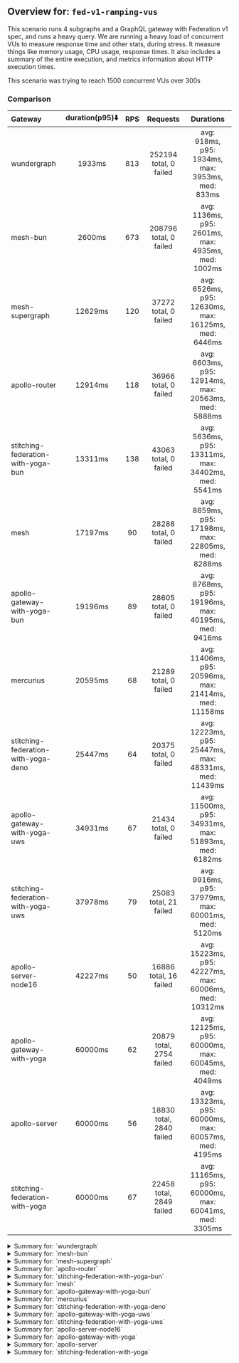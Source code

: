 ## Overview for: `fed-v1-ramping-vus`


This scenario runs 4 subgraphs and a GraphQL gateway with Federation v1 spec, and runs a heavy query. We are running a heavy load of concurrent VUs to measure response time and other stats, during stress. It measure things like memory usage, CPU usage, response times. It also includes a summary of the entire execution, and metrics information about HTTP execution times.


This scenario was trying to reach 1500 concurrent VUs over 300s


### Comparison


| Gateway                             | duration(p95)⬇️ |  RPS  |         Requests         |                       Durations                        |
| :---------------------------------- | :-------------: | :---: | :----------------------: | :----------------------------------------------------: |
| wundergraph                         |     1933ms      |  813  |  252194 total, 0 failed  |    avg: 918ms, p95: 1934ms, max: 3953ms, med: 833ms    |
| mesh-bun                            |     2600ms      |  673  |  208796 total, 0 failed  |   avg: 1136ms, p95: 2601ms, max: 4935ms, med: 1002ms   |
| mesh-supergraph                     |     12629ms     |  120  |  37272 total, 0 failed   |  avg: 6526ms, p95: 12630ms, max: 16125ms, med: 6446ms  |
| apollo-router                       |     12914ms     |  118  |  36966 total, 0 failed   |  avg: 6603ms, p95: 12914ms, max: 20563ms, med: 5888ms  |
| stitching-federation-with-yoga-bun  |     13311ms     |  138  |  43063 total, 0 failed   |  avg: 5636ms, p95: 13311ms, max: 34402ms, med: 5541ms  |
| mesh                                |     17197ms     |  90   |  28288 total, 0 failed   |  avg: 8659ms, p95: 17198ms, max: 22805ms, med: 8288ms  |
| apollo-gateway-with-yoga-bun        |     19196ms     |  89   |  28605 total, 0 failed   |  avg: 8768ms, p95: 19196ms, max: 40195ms, med: 9416ms  |
| mercurius                           |     20595ms     |  68   |  21289 total, 0 failed   | avg: 11406ms, p95: 20596ms, max: 21414ms, med: 11158ms |
| stitching-federation-with-yoga-deno |     25447ms     |  64   |  20375 total, 0 failed   | avg: 12223ms, p95: 25447ms, max: 48331ms, med: 11439ms |
| apollo-gateway-with-yoga-uws        |     34931ms     |  67   |  21434 total, 0 failed   | avg: 11500ms, p95: 34931ms, max: 51893ms, med: 6182ms  |
| stitching-federation-with-yoga-uws  |     37978ms     |  79   |  25083 total, 21 failed  |  avg: 9916ms, p95: 37979ms, max: 60001ms, med: 5120ms  |
| apollo-server-node16                |     42227ms     |  50   |  16886 total, 16 failed  | avg: 15223ms, p95: 42227ms, max: 60006ms, med: 10312ms |
| apollo-gateway-with-yoga            |     60000ms     |  62   | 20879 total, 2754 failed | avg: 12125ms, p95: 60000ms, max: 60045ms, med: 4049ms  |
| apollo-server                       |     60000ms     |  56   | 18830 total, 2840 failed | avg: 13323ms, p95: 60000ms, max: 60057ms, med: 4195ms  |
| stitching-federation-with-yoga      |     60000ms     |  67   | 22458 total, 2849 failed | avg: 11165ms, p95: 60000ms, max: 60041ms, med: 3305ms  |



<details>
  <summary>Summary for: `wundergraph`</summary>

  **K6 Output**




```
     ✓ response code was 200
     ✓ no graphql errors
     ✓ valid response structure

     checks.........................: 100.00% ✓ 756582     ✗ 0     
     data_received..................: 1.3 GB  4.1 MB/s
     data_sent......................: 299 MB  966 kB/s
     http_req_blocked...............: avg=886.45µs min=800ns  med=1.8µs    max=1.07s p(90)=3.1µs   p(95)=4µs    
     http_req_connecting............: avg=879.18µs min=0s     med=0s       max=1.07s p(90)=0s      p(95)=0s     
     http_req_duration..............: avg=917.83ms min=7.36ms med=832.61ms max=3.95s p(90)=1.69s   p(95)=1.93s  
       { expected_response:true }...: avg=917.83ms min=7.36ms med=832.61ms max=3.95s p(90)=1.69s   p(95)=1.93s  
     http_req_failed................: 0.00%   ✓ 0          ✗ 252194
     http_req_receiving.............: avg=8.99ms   min=13.4µs med=27.6µs   max=1.48s p(90)=183.5µs p(95)=935.1µs
     http_req_sending...............: avg=1.8ms    min=5.9µs  med=10.2µs   max=1.22s p(90)=23.1µs  p(95)=98.7µs 
     http_req_tls_handshaking.......: avg=0s       min=0s     med=0s       max=0s    p(90)=0s      p(95)=0s     
     http_req_waiting...............: avg=907.03ms min=7.28ms med=829.21ms max=3.06s p(90)=1.66s   p(95)=1.87s  
     http_reqs......................: 252194  813.508142/s
     iteration_duration.............: avg=940.58ms min=7.93ms med=850.66ms max=3.95s p(90)=1.74s   p(95)=1.99s  
     iterations.....................: 252194  813.508142/s
     vus............................: 9       min=9        max=1496
     vus_max........................: 1500    min=1500     max=1500
```


**Performance Overview**


<img src="https://imagedelivery.net/KYe9TScr4TldYHA48pczVg/2a3b56bf-d0ea-43d4-82a6-b4ce78641e00/public" alt="Performance Overview" />


**HTTP Overview**


<img src="https://imagedelivery.net/KYe9TScr4TldYHA48pczVg/60d675cd-af69-4ac5-3261-00737fbb4600/public" alt="HTTP Overview" />


  </details>

<details>
  <summary>Summary for: `mesh-bun`</summary>

  **K6 Output**




```
     ✓ response code was 200
     ✗ no graphql errors
      ↳  0% — ✓ 0 / ✗ 208796
     ✗ valid response structure
      ↳  0% — ✓ 0 / ✗ 208796

     checks.........................: 33.33% ✓ 208796     ✗ 417592
     data_received..................: 199 MB 641 kB/s
     data_sent......................: 248 MB 800 kB/s
     http_req_blocked...............: avg=145.86µs min=800ns  med=2µs    max=551ms    p(90)=3.2µs   p(95)=4.1µs   
     http_req_connecting............: avg=137.47µs min=0s     med=0s     max=550.92ms p(90)=0s      p(95)=0s      
     http_req_duration..............: avg=1.13s    min=1.62ms med=1s     max=4.93s    p(90)=2.28s   p(95)=2.6s    
       { expected_response:true }...: avg=1.13s    min=1.62ms med=1s     max=4.93s    p(90)=2.28s   p(95)=2.6s    
     http_req_failed................: 0.00%  ✓ 0          ✗ 208796
     http_req_receiving.............: avg=515.4µs  min=11.2µs med=27.2µs max=673.03ms p(90)=171.3µs p(95)=327.8µs 
     http_req_sending...............: avg=228.72µs min=6.6µs  med=11.8µs max=384.57ms p(90)=40.4µs  p(95)=137.52µs
     http_req_tls_handshaking.......: avg=0s       min=0s     med=0s     max=0s       p(90)=0s      p(95)=0s      
     http_req_waiting...............: avg=1.13s    min=1.57ms med=1s     max=4.93s    p(90)=2.28s   p(95)=2.59s   
     http_reqs......................: 208796 673.528782/s
     iteration_duration.............: avg=1.13s    min=1.84ms med=1s     max=4.93s    p(90)=2.28s   p(95)=2.6s    
     iterations.....................: 208796 673.528782/s
     vus............................: 2      min=0        max=1499
     vus_max........................: 1500   min=1331     max=1500
```


**Performance Overview**


<img src="https://imagedelivery.net/KYe9TScr4TldYHA48pczVg/9759b3a7-6c27-4ad3-e2ad-69a2422ddb00/public" alt="Performance Overview" />


**HTTP Overview**


<img src="https://imagedelivery.net/KYe9TScr4TldYHA48pczVg/eafeff62-2ad3-4ec0-9dd5-be6c7d520700/public" alt="HTTP Overview" />


  </details>

<details>
  <summary>Summary for: `mesh-supergraph`</summary>

  **K6 Output**




```
     ✓ response code was 200
     ✗ no graphql errors
      ↳  99% — ✓ 37105 / ✗ 167
     ✗ valid response structure
      ↳  0% — ✓ 0 / ✗ 37272

     checks.........................: 66.51% ✓ 74377      ✗ 37439 
     data_received..................: 189 MB 610 kB/s
     data_sent......................: 44 MB  143 kB/s
     http_req_blocked...............: avg=39.13µs min=900ns   med=1.9µs   max=42.48ms p(90)=2.9µs   p(95)=14.7µs 
     http_req_connecting............: avg=34.33µs min=0s      med=0s      max=42.42ms p(90)=0s      p(95)=0s     
     http_req_duration..............: avg=6.52s   min=12.27ms med=6.44s   max=16.12s  p(90)=11.57s  p(95)=12.62s 
       { expected_response:true }...: avg=6.52s   min=12.27ms med=6.44s   max=16.12s  p(90)=11.57s  p(95)=12.62s 
     http_req_failed................: 0.00%  ✓ 0          ✗ 37272 
     http_req_receiving.............: avg=48.97µs min=15.8µs  med=37.29µs max=16.32ms p(90)=62.59µs p(95)=71.84µs
     http_req_sending...............: avg=21.35µs min=5.9µs   med=11.6µs  max=22.82ms p(90)=24.29µs p(95)=35µs   
     http_req_tls_handshaking.......: avg=0s      min=0s      med=0s      max=0s      p(90)=0s      p(95)=0s     
     http_req_waiting...............: avg=6.52s   min=12.17ms med=6.44s   max=16.12s  p(90)=11.57s  p(95)=12.62s 
     http_reqs......................: 37272  120.230261/s
     iteration_duration.............: avg=6.52s   min=12.85ms med=6.44s   max=16.12s  p(90)=11.57s  p(95)=12.63s 
     iterations.....................: 37272  120.230261/s
     vus............................: 319    min=50       max=1500
     vus_max........................: 1500   min=1500     max=1500
```


**Performance Overview**


<img src="https://imagedelivery.net/KYe9TScr4TldYHA48pczVg/45d83dfa-03bd-4282-94e2-52f1f3209f00/public" alt="Performance Overview" />


**HTTP Overview**


<img src="https://imagedelivery.net/KYe9TScr4TldYHA48pczVg/0978cdc9-b988-4843-e98a-e76589d15200/public" alt="HTTP Overview" />


  </details>

<details>
  <summary>Summary for: `apollo-router`</summary>

  **K6 Output**




```
     ✓ response code was 200
     ✗ no graphql errors
      ↳  99% — ✓ 36866 / ✗ 100
     ✗ valid response structure
      ↳  99% — ✓ 36866 / ✗ 100

     checks.........................: 99.81% ✓ 110698     ✗ 200   
     data_received..................: 184 MB 589 kB/s
     data_sent......................: 44 MB  141 kB/s
     http_req_blocked...............: avg=104.89µs min=1µs      med=2.1µs   max=656.75ms p(90)=3.2µs   p(95)=16.8µs 
     http_req_connecting............: avg=89.1µs   min=0s       med=0s      max=656.7ms  p(90)=0s      p(95)=0s     
     http_req_duration..............: avg=6.6s     min=238.47ms med=5.88s   max=20.56s   p(90)=12.23s  p(95)=12.91s 
       { expected_response:true }...: avg=6.6s     min=238.47ms med=5.88s   max=20.56s   p(90)=12.23s  p(95)=12.91s 
     http_req_failed................: 0.00%  ✓ 0          ✗ 36966 
     http_req_receiving.............: avg=1.61ms   min=16.2µs   med=37.69µs max=323.84ms p(90)=66.39µs p(95)=80.19µs
     http_req_sending...............: avg=187.38µs min=5.7µs    med=12.5µs  max=404.01ms p(90)=28.6µs  p(95)=54.89µs
     http_req_tls_handshaking.......: avg=0s       min=0s       med=0s      max=0s       p(90)=0s      p(95)=0s     
     http_req_waiting...............: avg=6.6s     min=238.42ms med=5.88s   max=20.52s   p(90)=12.23s  p(95)=12.91s 
     http_reqs......................: 36966  118.364541/s
     iteration_duration.............: avg=6.6s     min=239.26ms med=5.88s   max=20.56s   p(90)=12.23s  p(95)=12.91s 
     iterations.....................: 36966  118.364541/s
     vus............................: 42     min=42       max=1500
     vus_max........................: 1500   min=1500     max=1500
```


**Performance Overview**


<img src="https://imagedelivery.net/KYe9TScr4TldYHA48pczVg/379b8a0e-f14d-45e6-6931-b2289d595200/public" alt="Performance Overview" />


**HTTP Overview**


<img src="https://imagedelivery.net/KYe9TScr4TldYHA48pczVg/f06bc16c-bea0-4169-b036-d12ef607d100/public" alt="HTTP Overview" />


  </details>

<details>
  <summary>Summary for: `stitching-federation-with-yoga-bun`</summary>

  **K6 Output**




```
     ✓ response code was 200
     ✗ no graphql errors
      ↳  99% — ✓ 43060 / ✗ 3
     ✗ valid response structure
      ↳  99% — ✓ 43060 / ✗ 3

     checks.........................: 99.99% ✓ 129183    ✗ 6     
     data_received..................: 215 MB 691 kB/s
     data_sent......................: 51 MB  165 kB/s
     http_req_blocked...............: avg=323.64µs min=1.2µs    med=2.2µs  max=618.39ms p(90)=3.7µs  p(95)=13.79µs 
     http_req_connecting............: avg=310.88µs min=0s       med=0s     max=618.31ms p(90)=0s     p(95)=0s      
     http_req_duration..............: avg=5.63s    min=411.72ms med=5.54s  max=34.4s    p(90)=8.46s  p(95)=13.31s  
       { expected_response:true }...: avg=5.63s    min=411.72ms med=5.54s  max=34.4s    p(90)=8.46s  p(95)=13.31s  
     http_req_failed................: 0.00%  ✓ 0         ✗ 43063 
     http_req_receiving.............: avg=406µs    min=16.7µs   med=37.1µs max=399.3ms  p(90)=66µs   p(95)=216.89µs
     http_req_sending...............: avg=567.69µs min=6.9µs    med=12.1µs max=621.72ms p(90)=62.2µs p(95)=109.1µs 
     http_req_tls_handshaking.......: avg=0s       min=0s       med=0s     max=0s       p(90)=0s     p(95)=0s      
     http_req_waiting...............: avg=5.63s    min=411.17ms med=5.53s  max=34.4s    p(90)=8.46s  p(95)=13.31s  
     http_reqs......................: 43063  138.73434/s
     iteration_duration.............: avg=5.63s    min=416.29ms med=5.54s  max=34.4s    p(90)=8.46s  p(95)=13.31s  
     iterations.....................: 43063  138.73434/s
     vus............................: 177    min=50      max=1500
     vus_max........................: 1500   min=1500    max=1500
```


**Performance Overview**


<img src="https://imagedelivery.net/KYe9TScr4TldYHA48pczVg/558e7f5a-9f00-4014-cdb5-430614a71500/public" alt="Performance Overview" />


**HTTP Overview**


<img src="https://imagedelivery.net/KYe9TScr4TldYHA48pczVg/42a39906-2213-41b1-c97b-215cb9614e00/public" alt="HTTP Overview" />


  </details>

<details>
  <summary>Summary for: `mesh`</summary>

  **K6 Output**




```
     ✓ response code was 200
     ✗ no graphql errors
      ↳  99% — ✓ 28093 / ✗ 195
     ✗ valid response structure
      ↳  99% — ✓ 28093 / ✗ 195

     checks.........................: 99.54% ✓ 84474     ✗ 390   
     data_received..................: 142 MB 457 kB/s
     data_sent......................: 34 MB  108 kB/s
     http_req_blocked...............: avg=113.77µs min=1.3µs    med=2.5µs  max=597.31ms p(90)=4.8µs  p(95)=189.69µs
     http_req_connecting............: avg=93.8µs   min=0s       med=0s     max=596.98ms p(90)=0s     p(95)=126.63µs
     http_req_duration..............: avg=8.65s    min=801.24ms med=8.28s  max=22.8s    p(90)=15.62s p(95)=17.19s  
       { expected_response:true }...: avg=8.65s    min=801.24ms med=8.28s  max=22.8s    p(90)=15.62s p(95)=17.19s  
     http_req_failed................: 0.00%  ✓ 0         ✗ 28288 
     http_req_receiving.............: avg=427.38µs min=22.2µs   med=56.4µs max=350.24ms p(90)=83.5µs p(95)=95.9µs  
     http_req_sending...............: avg=163.13µs min=7.4µs    med=14.2µs max=464.94ms p(90)=31.8µs p(95)=70.5µs  
     http_req_tls_handshaking.......: avg=0s       min=0s       med=0s     max=0s       p(90)=0s     p(95)=0s      
     http_req_waiting...............: avg=8.65s    min=801.13ms med=8.28s  max=22.8s    p(90)=15.62s p(95)=17.19s  
     http_reqs......................: 28288  90.706268/s
     iteration_duration.............: avg=8.65s    min=802.05ms med=8.28s  max=22.8s    p(90)=15.63s p(95)=17.19s  
     iterations.....................: 28288  90.706268/s
     vus............................: 410    min=50      max=1500
     vus_max........................: 1500   min=1500    max=1500
```


**Performance Overview**


<img src="https://imagedelivery.net/KYe9TScr4TldYHA48pczVg/2b3d3a8c-562d-42c4-06a6-cc031ed30800/public" alt="Performance Overview" />


**HTTP Overview**


<img src="https://imagedelivery.net/KYe9TScr4TldYHA48pczVg/eaa00f66-042f-4224-5182-eb15b33b4500/public" alt="HTTP Overview" />


  </details>

<details>
  <summary>Summary for: `apollo-gateway-with-yoga-bun`</summary>

  **K6 Output**




```
     ✓ response code was 200
     ✗ no graphql errors
      ↳  99% — ✓ 28593 / ✗ 12
     ✗ valid response structure
      ↳  99% — ✓ 28593 / ✗ 12

     checks.........................: 99.97% ✓ 85791     ✗ 24    
     data_received..................: 143 MB 447 kB/s
     data_sent......................: 34 MB  107 kB/s
     http_req_blocked...............: avg=233.36µs min=900ns    med=2µs    max=652.66ms p(90)=3.7µs   p(95)=134.1µs 
     http_req_connecting............: avg=226.82µs min=0s       med=0s     max=652.57ms p(90)=0s      p(95)=80.57µs 
     http_req_duration..............: avg=8.76s    min=496.95ms med=9.41s  max=40.19s   p(90)=13.37s  p(95)=19.19s  
       { expected_response:true }...: avg=8.76s    min=496.95ms med=9.41s  max=40.19s   p(90)=13.37s  p(95)=19.19s  
     http_req_failed................: 0.00%  ✓ 0         ✗ 28605 
     http_req_receiving.............: avg=259.23µs min=16.2µs   med=34.1µs max=328.06ms p(90)=66.19µs p(95)=111.97µs
     http_req_sending...............: avg=402.51µs min=5.9µs    med=11.8µs max=334.53ms p(90)=45.1µs  p(95)=93.8µs  
     http_req_tls_handshaking.......: avg=0s       min=0s       med=0s     max=0s       p(90)=0s      p(95)=0s      
     http_req_waiting...............: avg=8.76s    min=496.87ms med=9.41s  max=40.19s   p(90)=13.37s  p(95)=19.19s  
     http_reqs......................: 28605  89.751234/s
     iteration_duration.............: avg=8.76s    min=497.66ms med=9.41s  max=40.19s   p(90)=13.37s  p(95)=19.19s  
     iterations.....................: 28605  89.751234/s
     vus............................: 257    min=50      max=1500
     vus_max........................: 1500   min=1500    max=1500
```


**Performance Overview**


<img src="https://imagedelivery.net/KYe9TScr4TldYHA48pczVg/dc0262d4-d6e9-4de2-a2d9-23570eb47b00/public" alt="Performance Overview" />


**HTTP Overview**


<img src="https://imagedelivery.net/KYe9TScr4TldYHA48pczVg/6872edaf-f17c-4388-eace-43437095f200/public" alt="HTTP Overview" />


  </details>

<details>
  <summary>Summary for: `mercurius`</summary>

  **K6 Output**




```
     ✓ response code was 200
     ✓ no graphql errors
     ✓ valid response structure

     checks.........................: 100.00% ✓ 63867     ✗ 0     
     data_received..................: 107 MB  345 kB/s
     data_sent......................: 25 MB   81 kB/s
     http_req_blocked...............: avg=56.21µs min=1.5µs    med=3.1µs  max=85.76ms p(90)=14.4µs p(95)=441.46µs
     http_req_connecting............: avg=46.2µs  min=0s       med=0s     max=84.54ms p(90)=0s     p(95)=367.58µs
     http_req_duration..............: avg=11.4s   min=779.33ms med=11.15s max=21.41s  p(90)=19.73s p(95)=20.59s  
       { expected_response:true }...: avg=11.4s   min=779.33ms med=11.15s max=21.41s  p(90)=19.73s p(95)=20.59s  
     http_req_failed................: 0.00%   ✓ 0         ✗ 21289 
     http_req_receiving.............: avg=86.68µs min=23.7µs   med=69.3µs max=29.69ms p(90)=92.2µs p(95)=101.46µs
     http_req_sending...............: avg=38.29µs min=8.2µs    med=17.3µs max=22.86ms p(90)=42.4µs p(95)=74µs    
     http_req_tls_handshaking.......: avg=0s      min=0s       med=0s     max=0s      p(90)=0s     p(95)=0s      
     http_req_waiting...............: avg=11.4s   min=779.16ms med=11.15s max=21.41s  p(90)=19.73s p(95)=20.59s  
     http_reqs......................: 21289   68.508324/s
     iteration_duration.............: avg=11.4s   min=780.96ms med=11.15s max=21.41s  p(90)=19.73s p(95)=20.59s  
     iterations.....................: 21289   68.508324/s
     vus............................: 238     min=0       max=1499
     vus_max........................: 1500    min=1198    max=1500
```


**Performance Overview**


<img src="https://imagedelivery.net/KYe9TScr4TldYHA48pczVg/8f725d7f-1c6c-4739-dccc-8db5c80b0f00/public" alt="Performance Overview" />


**HTTP Overview**


<img src="https://imagedelivery.net/KYe9TScr4TldYHA48pczVg/378f4617-3d0a-4261-aef4-1a7416f45900/public" alt="HTTP Overview" />


  </details>

<details>
  <summary>Summary for: `stitching-federation-with-yoga-deno`</summary>

  **K6 Output**




```
     ✓ response code was 200
     ✗ no graphql errors
      ↳  96% — ✓ 19663 / ✗ 712
     ✗ valid response structure
      ↳  96% — ✓ 19663 / ✗ 712

     checks.........................: 97.67% ✓ 59701    ✗ 1424  
     data_received..................: 109 MB 348 kB/s
     data_sent......................: 24 MB  77 kB/s
     http_req_blocked...............: avg=79.37µs  min=1.1µs    med=2.5µs  max=64.72ms p(90)=18.89µs p(95)=427.3µs 
     http_req_connecting............: avg=65.88µs  min=0s       med=0s     max=64.32ms p(90)=0s      p(95)=319.91µs
     http_req_duration..............: avg=12.22s   min=859.78ms med=11.43s max=48.33s  p(90)=22.56s  p(95)=25.44s  
       { expected_response:true }...: avg=12.22s   min=859.78ms med=11.43s max=48.33s  p(90)=22.56s  p(95)=25.44s  
     http_req_failed................: 0.00%  ✓ 0        ✗ 20375 
     http_req_receiving.............: avg=166.36µs min=20.2µs   med=45.9µs max=40.12ms p(90)=123µs   p(95)=183.8µs 
     http_req_sending...............: avg=96.05µs  min=8.2µs    med=15.1µs max=42.74ms p(90)=71.26µs p(95)=113.69µs
     http_req_tls_handshaking.......: avg=0s       min=0s       med=0s     max=0s      p(90)=0s      p(95)=0s      
     http_req_waiting...............: avg=12.22s   min=859.64ms med=11.43s max=48.33s  p(90)=22.56s  p(95)=25.44s  
     http_reqs......................: 20375  64.70905/s
     iteration_duration.............: avg=12.22s   min=861.5ms  med=11.44s max=48.33s  p(90)=22.56s  p(95)=25.44s  
     iterations.....................: 20375  64.70905/s
     vus............................: 54     min=0      max=1500
     vus_max........................: 1500   min=1362   max=1500
```


**Performance Overview**


<img src="https://imagedelivery.net/KYe9TScr4TldYHA48pczVg/d0df2397-9654-4856-84a0-5426357bc800/public" alt="Performance Overview" />


**HTTP Overview**


<img src="https://imagedelivery.net/KYe9TScr4TldYHA48pczVg/565bb25c-a75e-4018-0e6f-6163f508ca00/public" alt="HTTP Overview" />


  </details>

<details>
  <summary>Summary for: `apollo-gateway-with-yoga-uws`</summary>

  **K6 Output**




```
     ✓ response code was 200
     ✗ no graphql errors
      ↳  66% — ✓ 14281 / ✗ 7153
     ✗ valid response structure
      ↳  66% — ✓ 14281 / ✗ 7153

     checks.........................: 77.75% ✓ 49996     ✗ 14306 
     data_received..................: 94 MB  297 kB/s
     data_sent......................: 25 MB  81 kB/s
     http_req_blocked...............: avg=49.99µs min=1.2µs   med=2.5µs  max=28.66ms p(90)=8.37µs p(95)=384.61µs
     http_req_connecting............: avg=40.39µs min=0s      med=0s     max=28.61ms p(90)=0s     p(95)=278.34µs
     http_req_duration..............: avg=11.49s  min=72.73ms med=6.18s  max=51.89s  p(90)=27.59s p(95)=34.93s  
       { expected_response:true }...: avg=11.49s  min=72.73ms med=6.18s  max=51.89s  p(90)=27.59s p(95)=34.93s  
     http_req_failed................: 0.00%  ✓ 0         ✗ 21434 
     http_req_receiving.............: avg=66.71µs min=14.7µs  med=50.1µs max=32.99ms p(90)=79.1µs p(95)=90.3µs  
     http_req_sending...............: avg=47.01µs min=7.5µs   med=13.8µs max=37.97ms p(90)=39.6µs p(95)=74.7µs  
     http_req_tls_handshaking.......: avg=0s      min=0s      med=0s     max=0s      p(90)=0s     p(95)=0s      
     http_req_waiting...............: avg=11.49s  min=72.65ms med=6.18s  max=51.89s  p(90)=27.59s p(95)=34.93s  
     http_reqs......................: 21434  67.873165/s
     iteration_duration.............: avg=11.5s   min=73.34ms med=6.18s  max=51.89s  p(90)=27.59s p(95)=34.93s  
     iterations.....................: 21434  67.873165/s
     vus............................: 268    min=0       max=1500
     vus_max........................: 1500   min=1491    max=1500
```


**Performance Overview**


<img src="https://imagedelivery.net/KYe9TScr4TldYHA48pczVg/e8462aa6-3bb3-4e5b-afd2-9db64c239800/public" alt="Performance Overview" />


**HTTP Overview**


<img src="https://imagedelivery.net/KYe9TScr4TldYHA48pczVg/59c2825e-099c-44a6-4f55-4b3686abc900/public" alt="HTTP Overview" />


  </details>

<details>
  <summary>Summary for: `stitching-federation-with-yoga-uws`</summary>

  **K6 Output**




```
     ✗ response code was 200
      ↳  99% — ✓ 25062 / ✗ 21
     ✗ no graphql errors
      ↳  75% — ✓ 19032 / ✗ 6051
     ✗ valid response structure
      ↳  75% — ✓ 19032 / ✗ 6030

     checks.........................: 83.91% ✓ 63126     ✗ 12102 
     data_received..................: 206 MB 652 kB/s
     data_sent......................: 30 MB  94 kB/s
     http_req_blocked...............: avg=62.21µs min=1.2µs    med=2.8µs  max=69.33ms p(90)=7.5µs    p(95)=220.55µs
     http_req_connecting............: avg=51.78µs min=0s       med=0s     max=69.26ms p(90)=0s       p(95)=141.9µs 
     http_req_duration..............: avg=9.91s   min=144.74ms med=5.12s  max=1m0s    p(90)=25.84s   p(95)=37.97s  
       { expected_response:true }...: avg=9.87s   min=144.74ms med=5.11s  max=59.98s  p(90)=25.72s   p(95)=37.74s  
     http_req_failed................: 0.08%  ✓ 21        ✗ 25062 
     http_req_receiving.............: avg=79.69µs min=0s       med=55.4µs max=56.29ms p(90)=105.18µs p(95)=141.7µs 
     http_req_sending...............: avg=64.46µs min=7.6µs    med=14.7µs max=53.48ms p(90)=39.88µs  p(95)=78.5µs  
     http_req_tls_handshaking.......: avg=0s      min=0s       med=0s     max=0s      p(90)=0s       p(95)=0s      
     http_req_waiting...............: avg=9.91s   min=144.65ms med=5.12s  max=1m0s    p(90)=25.84s   p(95)=37.97s  
     http_reqs......................: 25083  79.352214/s
     iteration_duration.............: avg=9.91s   min=145.49ms med=5.12s  max=1m0s    p(90)=25.84s   p(95)=37.98s  
     iterations.....................: 25083  79.352214/s
     vus............................: 117    min=0       max=1500
     vus_max........................: 1500   min=1378    max=1500
```


**Performance Overview**


<img src="https://imagedelivery.net/KYe9TScr4TldYHA48pczVg/05dbbe0b-3a06-42a3-aa34-fc736f89ad00/public" alt="Performance Overview" />


**HTTP Overview**


<img src="https://imagedelivery.net/KYe9TScr4TldYHA48pczVg/830b3171-16fd-48df-4c4c-60ad46e85800/public" alt="HTTP Overview" />


  </details>

<details>
  <summary>Summary for: `apollo-server-node16`</summary>

  **K6 Output**




```
     ✗ response code was 200
      ↳  99% — ✓ 16870 / ✗ 16
     ✗ no graphql errors
      ↳  51% — ✓ 8758 / ✗ 8128
     ✗ valid response structure
      ↳  51% — ✓ 8758 / ✗ 8112

     checks.........................: 67.90% ✓ 34386     ✗ 16256 
     data_received..................: 70 MB  210 kB/s
     data_sent......................: 20 MB  61 kB/s
     http_req_blocked...............: avg=255.74µs min=1.1µs   med=2.9µs  max=85.52ms p(90)=17.7µs  p(95)=473.95µs
     http_req_connecting............: avg=243.95µs min=0s      med=0s     max=84.85ms p(90)=0s      p(95)=393.4µs 
     http_req_duration..............: avg=15.22s   min=52.82ms med=10.31s max=1m0s    p(90)=35.43s  p(95)=42.22s  
       { expected_response:true }...: avg=15.18s   min=52.82ms med=10.28s max=58.06s  p(90)=35.37s  p(95)=42.05s  
     http_req_failed................: 0.09%  ✓ 16        ✗ 16870 
     http_req_receiving.............: avg=78.26µs  min=0s      med=65.9µs max=28.94ms p(90)=92.95µs p(95)=105.2µs 
     http_req_sending...............: avg=55.04µs  min=8.4µs   med=16.1µs max=30.95ms p(90)=51.1µs  p(95)=75.07µs 
     http_req_tls_handshaking.......: avg=0s       min=0s      med=0s     max=0s      p(90)=0s      p(95)=0s      
     http_req_waiting...............: avg=15.22s   min=52.69ms med=10.31s max=1m0s    p(90)=35.43s  p(95)=42.22s  
     http_reqs......................: 16886  50.979886/s
     iteration_duration.............: avg=15.22s   min=53.66ms med=10.31s max=1m0s    p(90)=35.43s  p(95)=42.22s  
     iterations.....................: 16886  50.979886/s
     vus............................: 110    min=0       max=1500
     vus_max........................: 1500   min=1436    max=1500
```


**Performance Overview**


<img src="https://imagedelivery.net/KYe9TScr4TldYHA48pczVg/97365159-4309-4374-2f56-b55750679b00/public" alt="Performance Overview" />


**HTTP Overview**


<img src="https://imagedelivery.net/KYe9TScr4TldYHA48pczVg/cad8c0d1-39a5-43b9-3567-91bf9d820100/public" alt="HTTP Overview" />


  </details>

<details>
  <summary>Summary for: `apollo-gateway-with-yoga`</summary>

  **K6 Output**




```
     ✗ response code was 200
      ↳  86% — ✓ 18125 / ✗ 2754
     ✗ no graphql errors
      ↳  84% — ✓ 17695 / ✗ 3184
     ✗ valid response structure
      ↳  97% — ✓ 17695 / ✗ 430

     checks.........................: 89.36% ✓ 53515     ✗ 6368  
     data_received..................: 91 MB  271 kB/s
     data_sent......................: 25 MB  75 kB/s
     http_req_blocked...............: avg=193.87µs min=1.3µs   med=3.1µs  max=52.97ms p(90)=358.64µs p(95)=612.56µs
     http_req_connecting............: avg=172.27µs min=0s      med=0s     max=36.52ms p(90)=285.5µs  p(95)=502.24µs
     http_req_duration..............: avg=12.12s   min=89.69ms med=4.04s  max=1m0s    p(90)=59.99s   p(95)=1m0s    
       { expected_response:true }...: avg=4.85s    min=89.69ms med=3.94s  max=59.74s  p(90)=4.82s    p(95)=5.84s   
     http_req_failed................: 13.19% ✓ 2754      ✗ 18125 
     http_req_receiving.............: avg=63.97µs  min=0s      med=58.6µs max=20.2ms  p(90)=92.6µs   p(95)=104.31µs
     http_req_sending...............: avg=45.76µs  min=7.4µs   med=16.8µs max=22.04ms p(90)=60.5µs   p(95)=83.91µs 
     http_req_tls_handshaking.......: avg=0s       min=0s      med=0s     max=0s      p(90)=0s       p(95)=0s      
     http_req_waiting...............: avg=12.12s   min=89.56ms med=4.04s  max=1m0s    p(90)=59.99s   p(95)=1m0s    
     http_reqs......................: 20879  62.446224/s
     iteration_duration.............: avg=12.12s   min=90.44ms med=4.04s  max=1m0s    p(90)=1m0s     p(95)=1m0s    
     iterations.....................: 20879  62.446224/s
     vus............................: 6      min=0       max=1500
     vus_max........................: 1500   min=1394    max=1500
```


**Performance Overview**


<img src="https://imagedelivery.net/KYe9TScr4TldYHA48pczVg/fe5f300f-1a14-41b6-76ac-b6cb37842f00/public" alt="Performance Overview" />


**HTTP Overview**


<img src="https://imagedelivery.net/KYe9TScr4TldYHA48pczVg/3a1c6e41-ed1a-4512-a5f8-da30b9773d00/public" alt="HTTP Overview" />


  </details>

<details>
  <summary>Summary for: `apollo-server`</summary>

  **K6 Output**




```
     ✗ response code was 200
      ↳  84% — ✓ 15990 / ✗ 2840
     ✗ no graphql errors
      ↳  83% — ✓ 15636 / ✗ 3194
     ✗ valid response structure
      ↳  97% — ✓ 15636 / ✗ 354

     checks.........................: 88.09% ✓ 47262     ✗ 6388  
     data_received..................: 82 MB  245 kB/s
     data_sent......................: 23 MB  68 kB/s
     http_req_blocked...............: avg=285.64µs min=1.4µs   med=3.1µs  max=44.2ms  p(90)=412.14µs p(95)=962.89µs
     http_req_connecting............: avg=263.66µs min=0s      med=0s     max=43.06ms p(90)=330.01µs p(95)=833.51µs
     http_req_duration..............: avg=13.32s   min=77.73ms med=4.19s  max=1m0s    p(90)=59.99s   p(95)=1m0s    
       { expected_response:true }...: avg=5.03s    min=77.73ms med=4.09s  max=59.78s  p(90)=4.93s    p(95)=6.18s   
     http_req_failed................: 15.08% ✓ 2840      ✗ 15990 
     http_req_receiving.............: avg=68.34µs  min=0s      med=66.2µs max=23.09ms p(90)=96.2µs   p(95)=106.7µs 
     http_req_sending...............: avg=57.36µs  min=7.7µs   med=18µs   max=27.67ms p(90)=62µs     p(95)=83µs    
     http_req_tls_handshaking.......: avg=0s       min=0s      med=0s     max=0s      p(90)=0s       p(95)=0s      
     http_req_waiting...............: avg=13.32s   min=77.59ms med=4.19s  max=1m0s    p(90)=59.99s   p(95)=1m0s    
     http_reqs......................: 18830  56.304434/s
     iteration_duration.............: avg=13.32s   min=78.64ms med=4.19s  max=1m0s    p(90)=1m0s     p(95)=1m0s    
     iterations.....................: 18830  56.304434/s
     vus............................: 33     min=0       max=1500
     vus_max........................: 1500   min=1396    max=1500
```


**Performance Overview**


<img src="https://imagedelivery.net/KYe9TScr4TldYHA48pczVg/2e03a6c2-5bc0-4fca-eae4-397fefe3d100/public" alt="Performance Overview" />


**HTTP Overview**


<img src="https://imagedelivery.net/KYe9TScr4TldYHA48pczVg/09a29a8a-93cc-402e-a782-d748f8dbbb00/public" alt="HTTP Overview" />


  </details>

<details>
  <summary>Summary for: `stitching-federation-with-yoga`</summary>

  **K6 Output**




```
     ✗ response code was 200
      ↳  87% — ✓ 19609 / ✗ 2849
     ✗ no graphql errors
      ↳  87% — ✓ 19543 / ✗ 2915
     ✗ valid response structure
      ↳  99% — ✓ 19543 / ✗ 66

     checks.........................: 90.96% ✓ 58695     ✗ 5830  
     data_received..................: 100 MB 298 kB/s
     data_sent......................: 27 MB  80 kB/s
     http_req_blocked...............: avg=303.37µs min=1.6µs   med=3.5µs  max=46.18ms p(90)=420.28µs p(95)=919.37µs
     http_req_connecting............: avg=274.25µs min=0s      med=0s     max=46.12ms p(90)=333.91µs p(95)=724.11µs
     http_req_duration..............: avg=11.16s   min=75.63ms med=3.3s   max=1m0s    p(90)=59.99s   p(95)=1m0s    
       { expected_response:true }...: avg=4.07s    min=75.63ms med=3.24s  max=58.86s  p(90)=3.73s    p(95)=4.67s   
     http_req_failed................: 12.68% ✓ 2849      ✗ 19609 
     http_req_receiving.............: avg=79µs     min=0s      med=72.5µs max=23.03ms p(90)=105.81µs p(95)=120.7µs 
     http_req_sending...............: avg=62.61µs  min=9.8µs   med=21.7µs max=33.71ms p(90)=67.8µs   p(95)=92.52µs 
     http_req_tls_handshaking.......: avg=0s       min=0s      med=0s     max=0s      p(90)=0s       p(95)=0s      
     http_req_waiting...............: avg=11.16s   min=75.54ms med=3.3s   max=1m0s    p(90)=59.99s   p(95)=1m0s    
     http_reqs......................: 22458  67.152952/s
     iteration_duration.............: avg=11.16s   min=76.4ms  med=3.3s   max=1m0s    p(90)=1m0s     p(95)=1m0s    
     iterations.....................: 22458  67.152952/s
     vus............................: 28     min=0       max=1500
     vus_max........................: 1500   min=1218    max=1500
```


**Performance Overview**


<img src="https://imagedelivery.net/KYe9TScr4TldYHA48pczVg/a9ad3345-6d35-4d83-d328-889d24cf1a00/public" alt="Performance Overview" />


**HTTP Overview**


<img src="https://imagedelivery.net/KYe9TScr4TldYHA48pczVg/28b0d85d-7597-4011-fb4c-c83bd8372c00/public" alt="HTTP Overview" />


  </details>